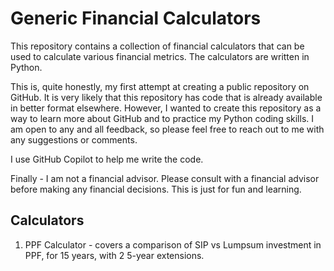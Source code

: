 # Generic Financial Calculators

This repository contains a collection of financial calculators that can be used to calculate various financial metrics. The calculators are written in Python.

This is, quite honestly, my first attempt at creating a public repository on GitHub. It is very likely that this repository has code that is already available in better format elsewhere. However, I wanted to create this repository as a way to learn more about GitHub and to practice my Python coding skills. I am open to any and all feedback, so please feel free to reach out to me with any suggestions or comments.

I use GitHub Copilot to help me write the code. 

Finally - I am not a financial advisor. Please consult with a financial advisor before making any financial decisions. This is just for fun and learning.

## Calculators
1. PPF Calculator - covers a comparison of SIP vs Lumpsum investment in PPF, for 15 years, with 2 5-year extensions. 